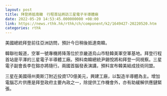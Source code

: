 ```yaml
---
layout: post
title: 拜登將抵南韓　行程首站將訪三星電子半導體廠
date: 2022-05-20 14:53:45.000000000 +08:00
link: https://news.rthk.hk/rthk/ch/component/k2/1649427-20220520.htm
categories: rthk
---
```


美國總統拜登前往亞洲訪問，預計今日稍後抵達南韓。

韓聯社報道，空軍一號專機將降落位於京畿道烏山市駐韓美軍空軍基地。拜登行程首站是平澤的三星電子半導體工廠。預料南韓總統尹錫悅將和拜登一同視察。三星電子副會長李在鎔亦將隨行。兩國首腦發表演講，預料宣布韓美結成技術同盟。

三星在美國得州奧斯汀附近投資170億美元，興建工廠，以製造半導體為主。增加電腦芯片供應是拜登政府主要內政之一，除提供工作機會外，亦有助緩解供應鏈緊張。
